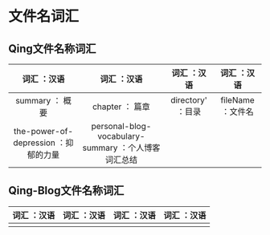 # 文件名词汇

## Qing文件名称词汇

|    词汇 ：汉语      |     词汇 ：汉语    |    词汇 ：汉语      |    词汇 ：汉语 |
|      :----:       |       :----:     |      :----:        |      :----:   |
|  summary ： 概要   |  chapter ： 篇章  | directory' ：目录   |   fileName ：文件名   |
|the-power-of-depression ：抑郁的力量 | personal-blog-vocabulary-summary ：个人博客词汇总结 |  |  |

## Qing-Blog文件名称词汇

|    词汇 ：汉语      |     词汇 ：汉语    |    词汇 ：汉语      |    词汇 ：汉语 |
|      :----:       |       :----:     |      :----:        |      :----:   |
|     |    |    |      |
